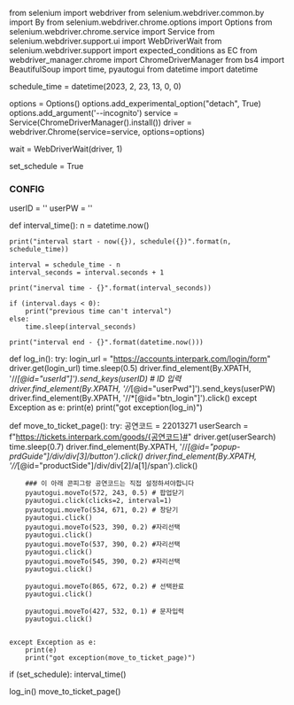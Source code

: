from selenium import webdriver
from selenium.webdriver.common.by import By
from selenium.webdriver.chrome.options import Options
from selenium.webdriver.chrome.service import Service
from selenium.webdriver.support.ui import WebDriverWait
from selenium.webdriver.support import expected_conditions as EC
from webdriver_manager.chrome import ChromeDriverManager
from bs4 import BeautifulSoup
import time, pyautogui
from datetime import datetime

schedule_time = datetime(2023, 2, 23, 13, 0, 0)

options = Options()
options.add_experimental_option("detach", True)
options.add_argument('--incognito')
service = Service(ChromeDriverManager().install())
driver = webdriver.Chrome(service=service, options=options)

wait = WebDriverWait(driver, 1)

set_schedule = True

### CONFIG ###
userID = ''
userPW = ''

def interval_time():
    n = datetime.now()

    print("interval start - now({}), schedule({})".format(n, schedule_time))

    interval = schedule_time - n
    interval_seconds = interval.seconds + 1

    print("inerval time - {}".format(interval_seconds))

    if (interval.days < 0):
        print("previous time can't interval")
    else:
        time.sleep(interval_seconds)

    print("interval end - {}".format(datetime.now()))

def log_in():
    try:
        login_url = "https://accounts.interpark.com/login/form"
        driver.get(login_url)
        time.sleep(0.5)
        driver.find_element(By.XPATH, '//*[@id="userId"]').send_keys(userID)  # ID 입력
        driver.find_element(By.XPATH, '//*[@id="userPwd"]').send_keys(userPW)
        driver.find_element(By.XPATH, '//*[@id="btn_login"]').click()
    except Exception as e:
        print(e)
        print("got exception(log_in)")

def move_to_ticket_page():
    try:
        공연코드 = 22013271
        userSearch = f"https://tickets.interpark.com/goods/{공연코드}#"
        driver.get(userSearch)
        time.sleep(0.7)
        driver.find_element(By.XPATH, '//*[@id="popup-prdGuide"]/div/div[3]/button').click()
        driver.find_element(By.XPATH, '//*[@id="productSide"]/div/div[2]/a[1]/span').click()
        
        ### 이 아래 콘피그랑 공연코드는 직접 설정하셔야합니다
        pyautogui.moveTo(572, 243, 0.5) # 팝업닫기
        pyautogui.click(clicks=2, interval=1)
        pyautogui.moveTo(534, 671, 0.2) # 창닫기
        pyautogui.click()
        pyautogui.moveTo(523, 390, 0.2) #자리선택
        pyautogui.click()
        pyautogui.moveTo(537, 390, 0.2) #자리선택
        pyautogui.click()
        pyautogui.moveTo(545, 390, 0.2) #자리선택
        pyautogui.click()

        pyautogui.moveTo(865, 672, 0.2) # 선택완료
        pyautogui.click()

        pyautogui.moveTo(427, 532, 0.1) # 문자입력
        pyautogui.click()


    except Exception as e:
        print(e)
        print("got exception(move_to_ticket_page)")

if (set_schedule):
    interval_time()

log_in()
move_to_ticket_page()
